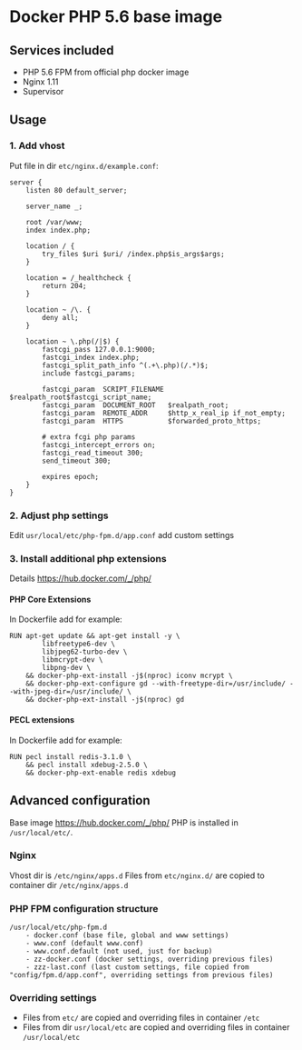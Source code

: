 # Docker PHP 5.6 base image

## Services included

* PHP 5.6  FPM from official php docker image
* Nginx 1.11
* Supervisor

## Usage

### 1. Add vhost

Put file in dir `etc/nginx.d/example.conf`:
```
server {
    listen 80 default_server;

    server_name _;

    root /var/www;
    index index.php;

    location / {
        try_files $uri $uri/ /index.php$is_args$args;
    }

    location = /_healthcheck {
        return 204;
    }

    location ~ /\. {
        deny all;
    }

    location ~ \.php(/|$) {
        fastcgi_pass 127.0.0.1:9000;
        fastcgi_index index.php;
        fastcgi_split_path_info ^(.+\.php)(/.*)$;
        include fastcgi_params;

        fastcgi_param  SCRIPT_FILENAME $realpath_root$fastcgi_script_name;
        fastcgi_param  DOCUMENT_ROOT   $realpath_root;
        fastcgi_param  REMOTE_ADDR     $http_x_real_ip if_not_empty;
        fastcgi_param  HTTPS           $forwarded_proto_https;
                
        # extra fcgi php params
        fastcgi_intercept_errors on;
        fastcgi_read_timeout 300;
        send_timeout 300;

        expires epoch;
    }
}
```

### 2. Adjust php settings

Edit `usr/local/etc/php-fpm.d/app.conf` add custom settings

### 3. Install additional php extensions

Details https://hub.docker.com/_/php/ 

#### PHP Core Extensions

In Dockerfile add for example:

```
RUN apt-get update && apt-get install -y \
        libfreetype6-dev \
        libjpeg62-turbo-dev \
        libmcrypt-dev \
        libpng-dev \
    && docker-php-ext-install -j$(nproc) iconv mcrypt \
    && docker-php-ext-configure gd --with-freetype-dir=/usr/include/ --with-jpeg-dir=/usr/include/ \
    && docker-php-ext-install -j$(nproc) gd
```

#### PECL extensions

In Dockerfile add for example:

```
RUN pecl install redis-3.1.0 \
    && pecl install xdebug-2.5.0 \
    && docker-php-ext-enable redis xdebug
```

## Advanced configuration

Base image https://hub.docker.com/_/php/
PHP is installed in `/usr/local/etc/`.

### Nginx

Vhost dir is `/etc/nginx/apps.d`
Files from `etc/nginx.d/` are copied to container dir `/etc/nginx/apps.d`

### PHP FPM configuration structure

```
/usr/local/etc/php-fpm.d
    - docker.conf (base file, global and www settings)
    - www.conf (default www.conf)
    - www.conf.default (not used, just for backup)
    - zz-docker.conf (docker settings, overriding previous files)
    - zzz-last.conf (last custom settings, file copied from "config/fpm.d/app.conf", overriding settings from previous files)
```

### Overriding settings

- Files from `etc/` are copied and overriding files in container `/etc`
- Files from dir `usr/local/etc` are copied and overriding files in container `/usr/local/etc`
